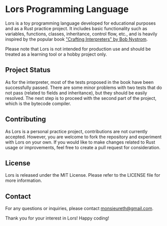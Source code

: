 # Lors Programming Language

Lors is a toy programming language developed for educational purposes and as a Rust practice project. It includes basic functionality such as variables, functions, classes, inheritance, control flow, etc., and is heavily inspired by the popular book ["Crafting Interpreters" by Bob Nystrom](http://craftinginterpreters.com).

Please note that Lors is not intended for production use and should be treated as a learning tool or a hobby project only.

## Project Status

As for the interpreter, most of the tests proposed in the book have been successfully passed. There are some minor problems with two tests that do not pass (related to fields and inheritance), but they should be easily resolved. The next step is to proceed with the second part of the project, which is the bytecode compiler.

## Contributing

As Lors is a personal practice project, contributions are not currently accepted. However, you are welcome to fork the repository and experiment with Lors on your own. If you would like to make changes related to Rust usage or improvements, feel free to create a pull request for consideration. 

## License

Lors is released under the MIT License. Please refer to the LICENSE file for more information.

## Contact

For any questions or inquiries, please contact monsieureth@gmail.com.

Thank you for your interest in Lors! Happy coding!

